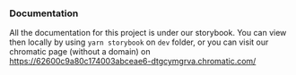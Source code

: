 ### Documentation

All the documentation for this project is under our storybook.
You can view then locally by using `yarn storybook` on `dev` folder, or you can visit our chromatic page (without a domain) on https://62600c9a80c174003abceae6-dtgcymgrva.chromatic.com/